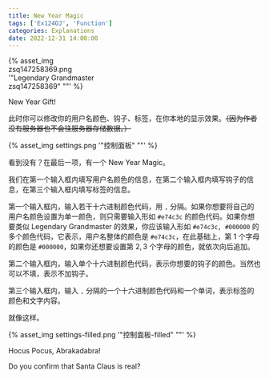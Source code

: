 ```yaml
---
title: New Year Magic
tags: ['Ex124OJ', 'Function']
categories: Explanations
date: 2022-12-31 14:00:00
---
```



<div style="width:40%">{% asset_img zsq147258369.png '"Legendary Grandmaster zsq147258369" ""' %}</div>

<!--more-->

New Year Gift!

此时你可以修改你的用户名颜色、钩子、标签，在你本地的显示效果。~~（因为作者没有服务器也不会往服务器存储数据。）~~

{% asset_img settings.png '"控制面板" ""' %}

看到没有？在最后一项，有一个 New Year Magic。

我们在第一个输入框内填写用户名颜色的信息，在第二个输入框内填写钩子的信息，在第三个输入框内填写标签的信息。

第一个输入框内，输入若干十六进制颜色代码，用 `,` 分隔。如果你想要将自己的用户名颜色设置为单一颜色，则只需要输入形如 `#e74c3c` 的颜色代码。如果你想要类似 Legendary Grandmaster 的效果，你应该输入形如 `#e74c3c, #000000` 的多个颜色代码，它表示，用户名整体的颜色是 `#e74c3c`，在此基础上，第 $1$ 个字母的颜色是 `#000000`，如果你还想要设置第 $2,3$ 个字母的颜色，就依次向后追加。

第二个输入框内，输入单个十六进制颜色代码，表示你想要的钩子的颜色。当然也可以不填，表示不加钩子。

第三个输入框内，输入 `,` 分隔的一个十六进制颜色代码和一个单词，表示标签的颜色和文字内容。

就像这样。

{% asset_img settings-filled.png '"控制面板-filled" ""' %}

Hocus Pocus, Abrakadabra!

Do you confirm that Santa Claus is real?
